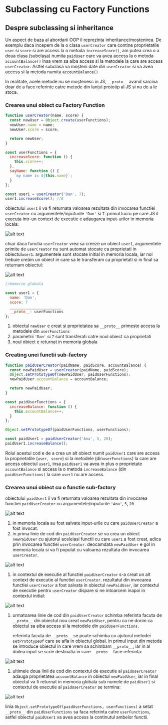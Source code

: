 # **Subclassing cu Factory Functions**

## Despre subclassing si inheritance

Un aspect de baza al abordarii OOP il reprezinta inheritance/moștenirea. De exemplu daca incepem de la o clasa  `userCreator` care contine proprietatile `user` si `score` si are access la o metoda `increaseScore()`, am putea crea o a doua clasa (subclasa) numita `paidUser` care va avea access la o metoda `accountBalance()` insa vrem sa aiba access si la metodele la care are access `userCreator`. Astfel subclasa va moșteni date din `userCreator` si va avea access si la metoda numita `accountBalance()` 

In realitate, acele metode nu se moștenesc in JS, `__proto__` avand sarcina doar de a face referinte catre metode din lanțul prototip al JS si nu de a le stoca.

### Crearea unui obiect cu Factory Function

```jsx
function userCreator(name, score) {
  const newUser = Object.create(userFunctions);
  newUser.name = name;
  newUser.score = score;

  return newUser;
}

const userFunctions = {
  increaseScore: function () {
    this.score++;
  },
  sayName: function () {
    `my name is ${this.name}`;
  }
};

const user1 = userCreator('Dan', 7);
user1.increaseScore(); //8

```

  obiectului `user1` ii va fi returnata valoarea rezultata din invocarea functiei `userCreator` cu argumentele/inputurile `'Dan'` si `7`. primul lucru pe care JS il executa intr-un context de executie e adaugarea input-urilor in memoria locala: 

[Screencap 4]: https://i.imgur.com/JKw4B7Y.png "context de executie *const user1 = userCreator('Dan', 7)"
![alt text][Screencap 4]

chiar daca functia `userCreator` vrea sa creeze un obiect `user1`, argumentele primite de `userCreator` nu sunt automat stocate ca proprietati in obiectul`user1`. argumentele sunt stocate initial in memoria locala, iar noi trebuie creăm un obiect in care sa le transferam ca proprietati si in final sa returnam obiectul:

[Screencap 5]: https://i.imgur.com/t0MIFKq.png "context de executie *const user1 = userCreator('Dan', 7)"
![alt text][Screencap 5]



```jsx
//memorie globala

const user1 = {
  name: 'Dan',
  score: 7
  _______________________
  __proto__: userFunctions
};
```

1. obiectul `newUser` e creat si proprietatea sa `__proto__` primeste access la metodele din `userFunctions`
2. parametrii `'Dan'` si `7` sunt transferati catre noul obiect ca proprietati
3. noul obiect e returnat in memoria globala

### Creating unei functii sub-factory

```jsx
function paidUserCreator(paidName, paidScore, accountBalance) {
  const newPaidUser = userCreator(paidName, paidScore);
  Object.setPrototypeOf(newPaidUser, paidUserFunctions);
  newPaidUser.accountBalance = accountBalance;

  return newPaidUser;
}

const paidUserFunctions = {
  increaseBalance: function () {
    this.accountBalance++;
  }
};

Object.setPrototypeOf(paidUserFunctions, userFunctions);

const paidUser1 = paidUserCreator('Ana', 5, 20);
paidUser1.increaseBalance();

```

Rolul acestui cod e de a crea un alt obiect numit `paidUser1` care are access la proprietatile (`user, score`) si la metodele (din`userFunctions`) la care are access obiectul `user1`, insa `paidUser1` va avea in plus o proprietate `accountBalance` si access la o metoda `increaseBalance` (din `paidUserFunctions)` la care `user1` nu are access.

### Crearea unui obiect cu o functie sub-factory

  obiectului `paidUser1` ii va fi returnata valoarea rezultata din invocarea functiei `paidUserCreator` cu argumentele/inputurile `'Ana'`, `5`, `20`
 
 [Screencap 6]: https://i.imgur.com/DYc6bcO.png "context de executie const paidUser1 = paidUserCreator('Ana', 5, 20)"
![alt text][Screencap 6]

1. in memoria locala au fost salvate input-urile cu care `paidUserCreator` a fost invocat.
2. in prima linie de cod din `paidUserCreator` se va crea un obiect `newPaidUser` cu ajutorul aceleiasi functii cu care `user1` a fost creat, adica prin invocarea functiei `userCreator`. deocamdata `newPaidUser` e gol in memoria locala si va fi populat cu valoarea rezultata din invocarea `userCreator`.

 [Screencap 7]: https://i.imgur.com/iTwq4gr.png "context de executie const newPaidUser = userCreator('Ana', 5)"
![alt text][Screencap 7]


1. in contextul de executie al functiei `paidUserCreator` s-a creat un alt context de executie al functiei `userCreator`. rezultatul din invocarea functiei `userCreator` a fost salvata in obiectul `newPaidUser`, iar contextul de executie pentru `userCreator` dispare si ne intoarcem inapoi in contextul initial:

 [Screencap 8]: https://i.imgur.com/33MEcpr.png "context de executie const newPaidUser = userCreator('Ana', 5)"
![alt text][Screencap 8]

1. urmatoarea linie de cod din `paidUserCreator` schimba referinta facuta de `__proto__` din obiectul nou creat `newPaidUser`, pentru ca ne dorim ca obiectul sa aiba access si la metodele din `paidUserFunctions`. 
    
    referinta facuta de `__proto__` se poate schimba cu ajutorul metodei `setPrototypeOf` care se afla in obiectul global. in primul input din metoda se introduce obiectul in care vrem sa schimbam `__proto__`, iar in al doilea input se scrie destinatia in care `__proto__` face referinta:

 [Screencap 9]: https://i.imgur.com/zBn0QVu.png "context de executie const paidUser1 = paidUserCreator('Ana', 5, 20)"
![alt text][Screencap 9]

1. ultimele doua linii de cod din contextul de executie al `paidUserCreator` adauga proprietatea `accountBalance` in obiectul `newPaidUser`, iar in final obiectul va fi returnat in memoria globala sub numele de `paidUser1` si contextul de executie al `paidUserCreator` se termina:

[Screencap 10]: https://i.imgur.com/hPaX1da.png "context de executie const paidUser1 = paidUserCreator('Ana', 5, 20)"
![alt text][Screencap 10]


linia `Object.setPrototypeOf(paidUserFunctions, userFunctions)` a setat `__proto__` din `paidUserFunctions` sa faca referinta catre `userFunctions`, astfel obiectul `paidUser1` va avea access la continutul ambelor functii.
